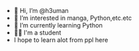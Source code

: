 - 👋 Hi, I’m @h3uman
- 👀 I’m interested in manga, Python,etc.etc
- 🌱 I’m currently learning Python
- 🙆‍♀️ I'm a student 
- I hope to learn alot from ppl here 

<!---
h3uman/h3uman is a ✨ special ✨ repository because its `README.md` (this file) appears on your GitHub profile.
You can click the Preview link to take a look at your changes.
--->
